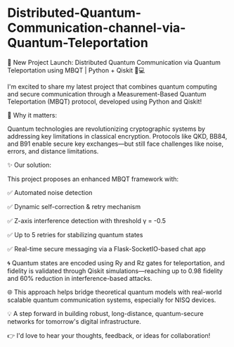 # Distributed-Quantum-Communication-channel-via-Quantum-Teleportation
🚀 New Project Launch: Distributed Quantum Communication via Quantum Teleportation using MBQT | Python + Qiskit 🧪💻

I'm excited to share my latest project that combines quantum computing and secure communication through a Measurement-Based Quantum Teleportation (MBQT) protocol, developed using Python and Qiskit!

🔐 Why it matters:

 Quantum technologies are revolutionizing cryptographic systems by addressing key limitations in classical encryption. Protocols like QKD, BB84, and B91 enable secure key exchanges—but still face challenges like noise, errors, and distance limitations.

✨ Our solution:

 This project proposes an enhanced MBQT framework with: 

 ✅ Automated noise detection

 ✅ Dynamic self-correction & retry mechanism

 ✅ Z-axis interference detection with threshold γ = -0.5

 ✅ Up to 5 retries for stabilizing quantum states

 ✅ Real-time secure messaging via a Flask-SocketIO-based chat app

🌀 Quantum states are encoded using Ry and Rz gates for teleportation, and fidelity is validated through Qiskit simulations—reaching up to 0.98 fidelity and 60% reduction in interference-based attacks.

🌐 This approach helps bridge theoretical quantum models with real-world scalable quantum communication systems, especially for NISQ devices.

💡 A step forward in building robust, long-distance, quantum-secure networks for tomorrow's digital infrastructure.

👉 I'd love to hear your thoughts, feedback, or ideas for collaboration!
